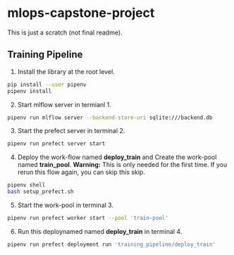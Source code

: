 # mlops-capstone-project

This is just a scratch (not final readme).

## Training Pipeline


1. Install the library at the root level.

```bash
pip install --user pipenv
pipenv install
```

2. Start mlflow server in termianl 1.

```bash
pipenv run mlflow server --backend-store-uri sqlite:///backend.db
```

3. Start the prefect server in terminal 2.
```bash
pipenv run prefect server start
```

4. Deploy the work-flow named **deploy_train** and Create the work-pool named **train_pool**. **Warning:** This is only needed for the first time. If you rerun this flow again, you can skip this skip.
```bash
pipenv shell
bash setup_prefect.sh
```

5. Start the work-pool in terminal 3. 
```bash
pipenv run prefect worker start --pool 'train-pool'
```

6. Run this deploynamed named **deploy_train** in terminal 4. 
```bash
pipenv run prefect deployment run 'training_pipeline/deploy_train'
```

